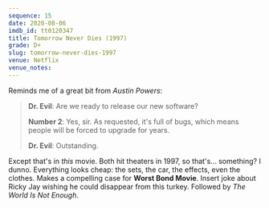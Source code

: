 ```yaml
---
sequence: 15
date: 2020-08-06
imdb_id: tt0120347
title: Tomorrow Never Dies (1997)
grade: D+
slug: tomorrow-never-dies-1997
venue: Netflix
venue_notes:
---
```


Reminds me of a great bit from <span data-imdb-id="tt0118655">_Austin Powers_</span>:

> **Dr. Evil**: Are we ready to release our new software?
>
> **Number 2**: Yes, sir. As requested, it's full of bugs, which means people will be forced to upgrade for years.
>
> **Dr. Evil**: Outstanding.

Except that's in _this_ movie. Both hit theaters in 1997, so that's… something? I dunno. Everything looks cheap: the sets, the car, the effects, even the clothes. Makes a compelling case for **Worst Bond Movie**. Insert joke about Ricky Jay wishing he could disappear from this turkey. Followed by <span data-imdb-id="tt0143145">_The World Is Not Enough_</span>.
